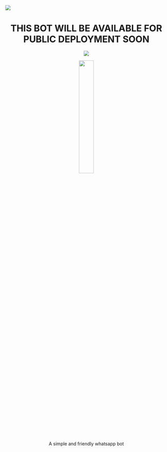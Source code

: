 

<a><img src='https://i.imgur.com/LyHic3i.gif'/></a>
<h1 align="center">THIS BOT WILL BE AVAILABLE FOR PUBLIC DEPLOYMENT SOON</h1>
<p align="center">
  <a href="https://github.com/DenverCoder1/readme-typing-svg"><img src="https://readme-typing-svg.herokuapp.com?font=Time+New+Roman&color=cyan&size=25&center=true&vCenter=true&width=600&height=100&lines=4ORTY6YX+OFFICIAL+MD..."></a>
</p>
<p  align="center" > <img src="https://i.imgur.com/tPCLcNz.png" width="30%"></p>


<p align="center">A simple and friendly whatsapp bot</p>




